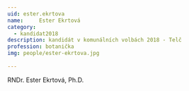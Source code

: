 ```yaml
---
uid: ester.ekrtova
name:     Ester Ekrtová
category:
  - kandidat2018
description: kandidát v komunálních volbách 2018 - Telč 
profession: botanička
img: people/ester-ekrtova.jpg
  
---
```


RNDr. Ester Ekrtová, Ph.D.
